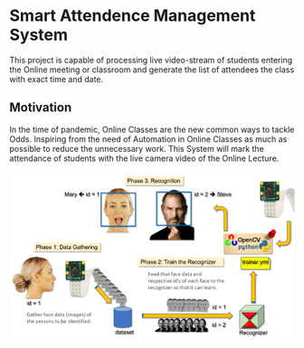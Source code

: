 # Smart Attendence Management System

This project is capable of processing live video-stream of students entering the Online meeting or classroom and generate the list of attendees the class with exact time and date.

## Motivation
In the time of pandemic, Online Classes are the new common ways to tackle Odds. Inspiring from the need of Automation in Online Classes as much as possible to reduce the unnecessary work. This System will mark the attendance of students with the live camera video of the Online Lecture.

![](Model.png)